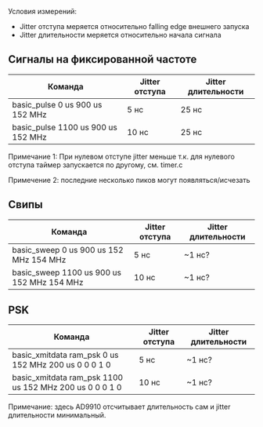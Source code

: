 
Условия измерений:
- Jitter отступа меряется относительно falling edge внешнего запуска
- Jitter длительности меряется относительно начала сигнала

## Сигналы на фиксированной частоте

|Команда|Jitter отступа|Jitter длительности|
|---|---|---|
|basic_pulse 0 us 900 us 152 MHz|5 нс|25 нс|
|basic_pulse 1100 us 900 us 152 MHz|10 нс|25 нс|

Примечание 1: При нулевом отступе jitter меньше т.к. для нулевого отступа таймер запускается по другому, см. timer.c

Примечение 2: последние несколько пиков могут появляться/исчезать

## Свипы

|Команда|Jitter отступа|Jitter длительности|
|---|---|---|
|basic_sweep 0 us 900 us 152 MHz 154 MHz|5 нс|~1 нс?|
|basic_sweep 1100 us 900 us 152 MHz 154 MHz|10 нс|~1 нс?|

## PSK

|Команда|Jitter отступа|Jitter длительности|
|---|---|---|
|basic_xmitdata ram_psk 0 us 152 MHz 200 us 0 0 0 1 0|5 нс|~1 нс?|
|basic_xmitdata ram_psk 1100 us 152 MHz 200 us 0 0 0 1 0|10 нс|~1 нс?|

Примечание: здесь AD9910 отсчитывает длительность сам и jitter длительности минимальный.
